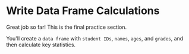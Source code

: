 # Write Data Frame Calculations

Great job so far! This is the final practice section.

You'll create a `data frame` with `student IDs`, `names`, `ages`, and `grades`, and then calculate key statistics.